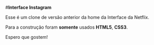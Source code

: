 #**Interface Instagram**

Esse é um clone de versão anterior da home da Interface da Netflix.

Para a construção foram **somente** usados **HTML5**, **CSS3**.

Espero que gostem!
